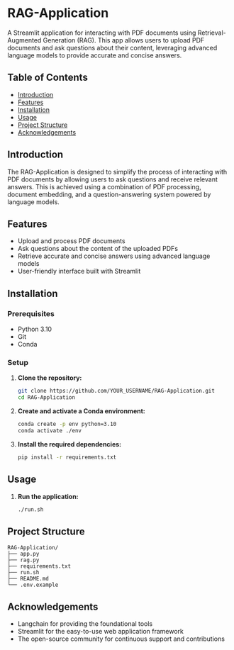 # RAG-Application

A Streamlit application for interacting with PDF documents using Retrieval-Augmented Generation (RAG). This app allows users to upload PDF documents and ask questions about their content, leveraging advanced language models to provide accurate and concise answers.

## Table of Contents

- [Introduction](#introduction)
- [Features](#features)
- [Installation](#installation)
- [Usage](#usage)
- [Project Structure](#project-structure)
- [Acknowledgements](#acknowledgements)

## Introduction

The RAG-Application is designed to simplify the process of interacting with PDF documents by allowing users to ask questions and receive relevant answers. This is achieved using a combination of PDF processing, document embedding, and a question-answering system powered by language models.

## Features

- Upload and process PDF documents
- Ask questions about the content of the uploaded PDFs
- Retrieve accurate and concise answers using advanced language models
- User-friendly interface built with Streamlit

## Installation

### Prerequisites

- Python 3.10
- Git
- Conda

### Setup

1. **Clone the repository:**

   ```sh
   git clone https://github.com/YOUR_USERNAME/RAG-Application.git
   cd RAG-Application
2. **Create and activate a Conda environment:**
    ```sh
    conda create -p env python=3.10
    conda activate ./env
3. **Install the required dependencies:**
    ```sh
    pip install -r requirements.txt

## Usage
1. **Run the application:**
    ```sh
    ./run.sh

## Project Structure
    RAG-Application/
    ├── app.py                   
    ├── rag.py                  
    ├── requirements.txt        
    ├── run.sh                  
    ├── README.md                
    └── .env.example             

## Acknowledgements
* Langchain for providing the foundational tools
* Streamlit for the easy-to-use web application framework
* The open-source community for continuous support and contributions


